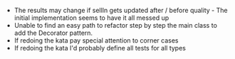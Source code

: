 - The results may change if sellIn gets updated after / before quality - The initial implementation seems to have it all messed up
- Unable to find an easy path to refactor step by step the main class to add the Decorator pattern.
- If redoing the kata pay special attention to corner cases
- If redoing the kata I'd probably define all tests for all types
